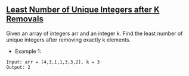 ## [Least Number of Unique Integers after K Removals](https://leetcode.com/problems/least-number-of-unique-integers-after-k-removals/description/)
Given an array of integers arr and an integer k. Find the least number of unique integers after removing exactly k elements.




- Example 1:
```
Input: arr = [4,3,1,1,3,3,2], k = 3
Output: 2
```
